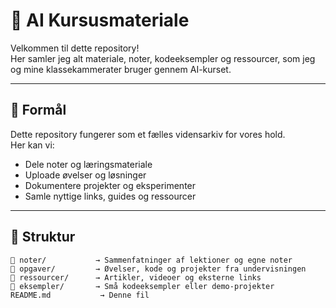 # 🤖 AI Kursusmateriale

Velkommen til dette repository!  
Her samler jeg alt materiale, noter, kodeeksempler og ressourcer, som jeg og mine klassekammerater bruger gennem AI-kurset.

---

## 🎯 Formål
Dette repository fungerer som et fælles vidensarkiv for vores hold.  
Her kan vi:
- Dele noter og læringsmateriale  
- Uploade øvelser og løsninger  
- Dokumentere projekter og eksperimenter  
- Samle nyttige links, guides og ressourcer  

---

## 📁 Struktur
```plaintext
📂 noter/           → Sammenfatninger af lektioner og egne noter  
📂 opgaver/         → Øvelser, kode og projekter fra undervisningen  
📂 ressourcer/      → Artikler, videoer og eksterne links  
📂 eksempler/       → Små kodeeksempler eller demo-projekter  
README.md           → Denne fil  
